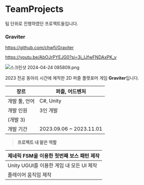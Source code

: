 # TeamProjects

팀 단위로 진행하였던 프로젝트들입니다.

### Graviter

https://github.com/chwfi/Graviter

https://youtu.be/AbOJrPYEJG0?si=3i_IJfwFNDAxPK_v

![스크린샷 2024-04-24 085809.png](https://prod-files-secure.s3.us-west-2.amazonaws.com/77f0e9c7-328c-4f6a-838c-58fc37438d05/587e5f47-8b98-49b5-b82f-003964e149e8/%EC%8A%A4%ED%81%AC%EB%A6%B0%EC%83%B7_2024-04-24_085809.png)

2023 전공 동아리 시간에 제작한 2D 퍼즐 플랫포머 게임 **Graviter**입니다.

| 장르 | 퍼즐, 어드벤처 |
| --- | --- |
| 개발 툴, 언어 | C#, Unity |
| 개발 인원 | 3인 개발
(개발 3) |
| 개발 기간 | 2023.09.06 ~ 2023.11.01 |

> **프로젝트 내 맡은 역할**
> 

| 제네릭 FSM을 이용한 첫번째 보스 패턴 제작 |
| --- |
| Unity UGUI를 이용한 게임 내 모든 UI 제작 |
| 플레이어 움직임 제작 |


